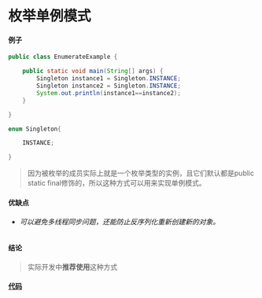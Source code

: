 # 枚举单例模式

#### 例子

```java
public class EnumerateExample {

    public static void main(String[] args) {
        Singleton instance1 = Singleton.INSTANCE;
        Singleton instance2 = Singleton.INSTANCE;
        System.out.println(instance1==instance2);
    }

}

enum Singleton{

    INSTANCE;

}
```

>因为被枚举的成员实际上就是一个枚举类型的实例，且它们默认都是public static final修饰的，所以这种方式可以用来实现单例模式。

#### 优缺点

* ###### 可以避免多线程同步问题，还能防止反序列化重新创建新的对象。

#### 结论

>实际开发中**推荐使用**这种方式

#### [代码](../../../../../src/main/java/org/fade/pattern/singleton/enumerate/EnumerateExample.java)
